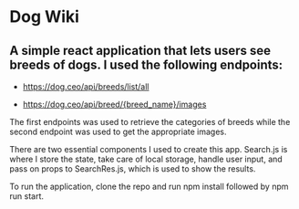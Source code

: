 # Dog Wiki

## A simple react application that lets users see breeds of dogs. I used the following endpoints:

- https://dog.ceo/api/breeds/list/all

- https://dog.ceo/api/breed/{breed_name}/images

The first endpoints was used to retrieve the categories of breeds while the second endpoint was used to get the appropriate images.

There are two essential components I used to create this app. Search.js is where I store the state, take care of local storage, handle user input, and pass on props to SearchRes.js, which is used to show the results.

To run the application, clone the repo and run npm install followed by npm run start.
